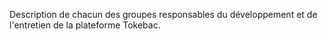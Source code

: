 Description de chacun des groupes responsables du développement et de l'entretien de la plateforme Tokebac.
